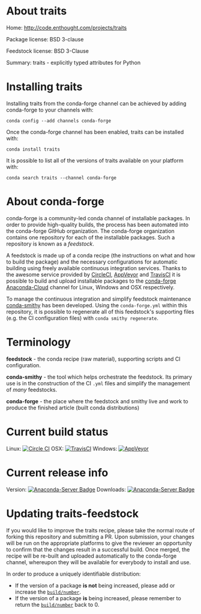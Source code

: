 About traits
============

Home: http://code.enthought.com/projects/traits

Package license: BSD 3-clause

Feedstock license: BSD 3-Clause

Summary: traits - explicitly typed attributes for Python



Installing traits
=================

Installing traits from the conda-forge channel can be achieved by adding conda-forge to your channels with:

```
conda config --add channels conda-forge
```

Once the conda-forge channel has been enabled, traits can be installed with:

```
conda install traits
```

It is possible to list all of the versions of traits available on your platform with:

```
conda search traits --channel conda-forge
```


About conda-forge
=================

conda-forge is a community-led conda channel of installable packages.
In order to provide high-quality builds, the process has been automated into the
conda-forge GitHub organization. The conda-forge organization contains one repository 
for each of the installable packages. Such a repository is known as a *feedstock*.

A feedstock is made up of a conda recipe (the instructions on what and how to build
the package) and the necessary configurations for automatic building using freely
available continuous integration services. Thanks to the awesome service provided by
[CircleCI](https://circleci.com/), [AppVeyor](http://www.appveyor.com/)
and [TravisCI](https://travis-ci.org/) it is possible to build and upload installable
packages to the [conda-forge](https://anaconda.org/conda-forge)
[Anaconda-Cloud](http://docs.anaconda.org/) channel for Linux, Windows and OSX respectively.

To manage the continuous integration and simplify feedstock maintenance
[conda-smithy](http://github.com/conda-forge/conda-smithy) has been developed.
Using the ``conda-forge.yml`` within this repository, it is possible to regenerate all of
this feedstock's supporting files (e.g. the CI configuration files) with ``conda smithy regenerate``.


Terminology
===========

**feedstock** - the conda recipe (raw material), supporting scripts and CI configuration.

**conda-smithy** - the tool which helps orchestrate the feedstock.
                   Its primary use is in the construction of the CI ``.yml`` files
                   and simplify the management of *many* feedstocks.

**conda-forge** - the place where the feedstock and smithy live and work to
                  produce the finished article (built conda distributions)

Current build status
====================
Linux: [![Circle CI](https://circleci.com/gh/conda-forge/traits-feedstock.svg?style=svg)](https://circleci.com/gh/conda-forge/traits-feedstock)
OSX: [![TravisCI](https://travis-ci.org/conda-forge/traits-feedstock.svg?branch=master)](https://travis-ci.org/conda-forge/traits-feedstock) 
Windows: [![AppVeyor](https://ci.appveyor.com/api/projects/status/github/conda-forge/traits-feedstock?svg=True)](https://ci.appveyor.com/project/conda-forge/traits-feedstock/branch/master)

Current release info
====================
Version: [![Anaconda-Server Badge](https://anaconda.org/conda-forge/traits/badges/version.svg)](https://anaconda.org/conda-forge/traits)
Downloads: [![Anaconda-Server Badge](https://anaconda.org/conda-forge/traits/badges/downloads.svg)](https://anaconda.org/conda-forge/traits)


Updating traits-feedstock
=========================

If you would like to improve the traits recipe, please take the normal
route of forking this repository and submitting a PR. Upon submission, your changes will
be run on the appropriate platforms to give the reviewer an opportunity to confirm that the
changes result in a successful build. Once merged, the recipe will be re-built and uploaded
automatically to the conda-forge channel, whereupon they will be available for everybody to
install and use.

In order to produce a uniquely identifiable distribution:
 * If the version of a package **is not** being increased, please add or increase
   the [``build/number``](http://conda.pydata.org/docs/building/meta-yaml.html#build-number-and-string). 
 * If the version of a package **is** being increased, please remember to return
   the [``build/number``](http://conda.pydata.org/docs/building/meta-yaml.html#build-number-and-string)
   back to 0.
